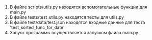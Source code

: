 1. В файле scripts/utils.py находятся вспомогательные функции для main.py
2. В файле tests/test_utils.py находятся тесты для utils.py
3. В файле test/data/test.json находятся входные данные для теста 'test_sorted_func_for_date' 
4. Запуск программы осуществляется запуском файла main.py